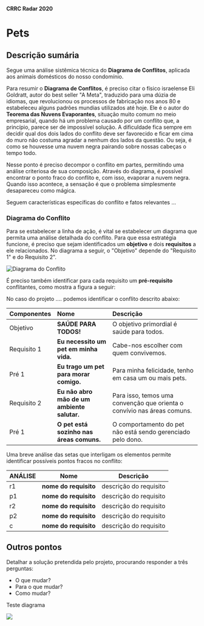 #### CRRC Radar 2020

# Pets

## Descrição sumária

Segue uma análise sistêmica técnica do **Diagrama de Conflitos**, aplicada aos animais domésticos do nosso condomínio.

Para resumir o **Diagrama de Conflitos**, é preciso citar o físico israelense Eli Goldratt, autor do best seller "A Meta", traduzido para uma dúzia de idiomas, que revolucionou os processos de fabricação nos anos 80 e estabeleceu alguns padrões mundias utilizados até hoje. Ele é o autor do **Teorema das Nuvens Evaporantes**, situação muito comum no meio empresarial, quando há um problema causado por um conflito que, a princípio, parece ser de impossível solução. A dificuldade fica sempre em decidir qual dos dois lados do conflito deve ser favorecido e ficar em cima do muro não costuma agradar a nenhum dos lados da questão. Ou seja, é como se houvesse uma nuvem negra pairando sobre nossas cabeças o tempo todo.

Nesse ponto é preciso decompor o conflito em partes, permitindo uma análise criteriosa de sua composição. Através do diagrama, é possível encontrar o ponto fraco do conflito e, com isso, evaporar a nuvem negra. Quando isso acontece, a sensação é que o problema simplesmente desapareceu como mágica.

Seguem características específicas do conflito e fatos relevantes ...


### Diagrama do Conflito

Para se estabelecer a linha de ação, é vital se estabelecer um diagrama que permita uma análise detalhada do conflito. Para que essa estratégia funcione, é preciso que sejam identificados um **objetivo** e dois **requisitos** a ele relacionados. No diagrama a seguir, o "Objetivo" depende do "Requisito 1" e do Requisito 2".

![Diagrama do Conflito](https://i.imgur.com/HO7bWxJ.png)

 É preciso também identificar para cada requisito um **pré-requisito** conflitantes, como mostra a figura a seguir:
 
No caso do projeto .... podemos identificar o conflito descrito abaixo:

| **Componentes**     | **Nome**              | **Descrição**           |  
| :---             |     :---             |          :---         |  
| Objetivo         | **SAÚDE PARA TODOS!**  |  O objetivo primordial é saúde para todos.  |
| Requisito 1      | **Eu necessito um pet em minha vida.** |  Cabe-nos escolher com quem convivemos. |  
| Pré 1            | **Eu trago um pet para morar comigo.** |  Para minha felicidade, tenho em casa um ou mais pets. |   
| Requisito 2      | **Eu não abro mão de um ambiente salutar.** |  Para isso, temos uma convenção que orienta o convívio nas áreas comuns. | 
| Pré 1            | **O pet está sozinho nas áreas comuns.** |  O comportamento do pet não está sendo gerenciado pelo dono. |   

Uma breve análise das setas que interligam os elementos permite identificar possíveis pontos fracos no conflito:

| **ANÁLISE**      | **Nome**              | **Descrição**           |  
| :---             |     :---:             |          :---:          |  
| r1               | **nome do requisito** |  descrição do requisito |  
| p1               | **nome do requisito** |  descrição do requisito |  
| r2               | **nome do requisito** |  descrição do requisito |  
| p2               | **nome do requisito** |  descrição do requisito |  
| c                | **nome do requisito** |  descrição do requisito |      

## Outros pontos

Detalhar a solução pretendida pelo projeto, procurando responder a três perguntas:

- O que mudar?
- Para o que mudar?
- Como mudar?

Teste diagrama

![](https://www.websequencediagrams.com/cgi-bin/cdraw?lz=dGl0bGUgQXV0aG9yaXphdGlvbiBGbG93CgpVc2VyIC0-IENsaWVudDogTG9nIGludG8gSG9tZSBBc3Npc3RhbnQKABoGIC0-IFVzZXI6AEMJZSB1cmwgAD4JACgOOiBHbyB0bwAeBWFuZCBhAC0ICgBQDgB1DACBFw5jb2RlAHELAE4RZXQgdG9rZW5zIGZvcgAoBgBBGlQAJQUK&s=qsd)
